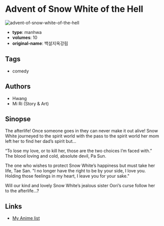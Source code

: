 # Advent of Snow White of the Hell

![advent-of-snow-white-of-the-hell](https://cdn.myanimelist.net/images/manga/2/21701.jpg)

-   **type**: manhwa
-   **volumes**: 10
-   **original-name**: 백설지옥강림

## Tags

-   comedy

## Authors

-   Hwang
-   Mi Ri (Story & Art)

## Sinopse

The afterlife! Once someone goes in they can never make it out alive! Snow White journeyed to the spirit world with the pass to the spirit world her mom left her to find her dad’s spirit but…

“To lose my love, or to kill her, those are the two choices I’m faced with.”
The blood loving and cold, absolute devil, Pa Sun.

The one who wishes to protect Snow White’s happiness but must take her life, Tae San.
"I no longer have the right to be by your side, I love you.
Holding those feelings in my heart, I leave you for your sake."

Will our kind and lovely Snow White’s jealous sister Oori’s curse follow her to the afterlife…?

## Links

-   [My Anime list](https://myanimelist.net/manga/14994/Advent_of_Snow_White_of_the_Hell)
